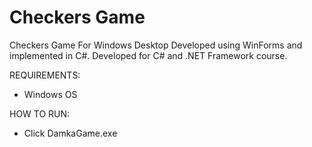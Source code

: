 # Checkers Game
 Checkers Game For Windows Desktop
  Developed using WinForms and implemented in C#. 
  Developed for C# and .NET Framework course.

REQUIREMENTS: 
 - Windows OS

HOW TO RUN:
 - Click DamkaGame.exe
 
 
